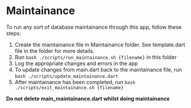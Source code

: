 # Maintainance

To run any sort of database maintainance through this app, follow these steps:

1. Create the maintainance file in Maintainance folder. See template.dart file in the folder for more details.
2. Run ```bash ./scripts/run_maintainance.sh {filename}``` in this folder
3. Log the appropriate changes and errors in the app
4. To update changes from main.dart back to the maintainance file, run ``` bash ./scripts/update_maintainance.dart ```
5. After maintainance has been completed, run ``` bash ./scripts/exit_maintainance.sh {filename} ```

**Do not delete main_maintainance.dart whilst doing maintainance**